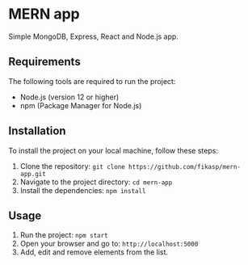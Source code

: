 # MERN app

Simple MongoDB, Express, React and Node.js app.

## Requirements

The following tools are required to run the project:

- Node.js (version 12 or higher)
- npm (Package Manager for Node.js)

## Installation

To install the project on your local machine, follow these steps:

1. Clone the repository: `git clone https://github.com/fikasp/mern-app.git`
2. Navigate to the project directory: `cd mern-app`
3. Install the dependencies: `npm install`

## Usage

1. Run the project: `npm start`
2. Open your browser and go to: `http://localhost:5000`
3. Add, edit and remove elements from the list.
